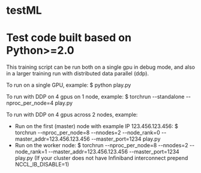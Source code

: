 # testML

# Test code built based on Python>=2.0

This training script can be run both on a single gpu in debug mode,
and also in a larger training run with distributed data parallel (ddp).

To run on a single GPU, example:
$ python play.py 

To run with DDP on 4 gpus on 1 node, example:
$ torchrun --standalone --nproc_per_node=4 play.py

To run with DDP on 4 gpus across 2 nodes, example:
- Run on the first (master) node with example IP 123.456.123.456:
$ torchrun --nproc_per_node=8 --nnodes=2 --node_rank=0 --master_addr=123.456.123.456 --master_port=1234 play.py
- Run on the worker node:
$ torchrun --nproc_per_node=8 --nnodes=2 --node_rank=1 --master_addr=123.456.123.456 --master_port=1234 play.py
(If your cluster does not have Infiniband interconnect prepend NCCL_IB_DISABLE=1)
